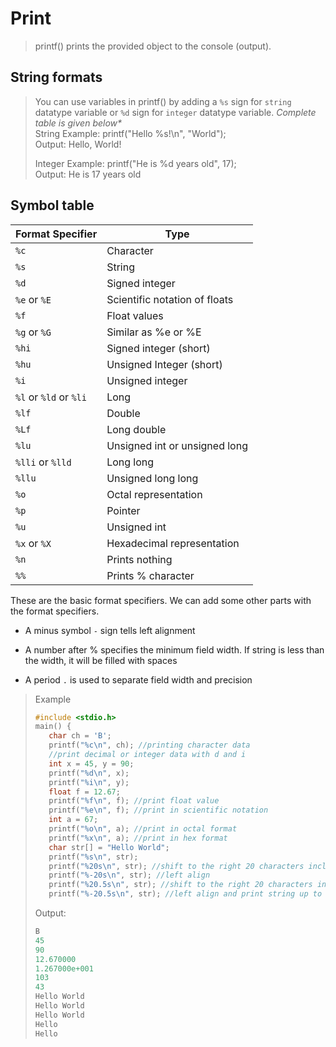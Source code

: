 # Print

> printf() prints the provided object to the console (output).

## String formats

> You can use variables in printf() by adding a `%s` sign for `string` datatype variable or `%d` sign for `integer` datatype variable. _Complete table is given below\*_  
> String Example: printf("Hello %s!\n", "World");  
> Output: Hello, World!
>
> Integer Example: printf("He is %d years old", 17);  
> Output: He is 17 years old

## Symbol table

| Format Specifier       | Type                          |
| ---------------------- | ----------------------------- |
| `%c`                   | Character                     |
| `%s`                   | String                        |
| `%d`                   | Signed integer                |
| `%e` or `%E`           | Scientific notation of floats |
| `%f`                   | Float values                  |
| `%g` or `%G`           | Similar as %e or %E           |
| `%hi`                  | Signed integer (short)        |
| `%hu`                  | Unsigned Integer (short)      |
| `%i`                   | Unsigned integer              |
| `%l` or `%ld` or `%li` | Long                          |
| `%lf`                  | Double                        |
| `%Lf`                  | Long double                   |
| `%lu`                  | Unsigned int or unsigned long |
| `%lli` or `%lld`       | Long long                     |
| `%llu`                 | Unsigned long long            |
| `%o`                   | Octal representation          |
| `%p`                   | Pointer                       |
| `%u`                   | Unsigned int                  |
| `%x` or `%X`           | Hexadecimal representation    |
| `%n`                   | Prints nothing                |
| `%%`                   | Prints % character            |

These are the basic format specifiers. We can add some other parts with the format specifiers.

- A minus symbol `-` sign tells left alignment

- A number after % specifies the minimum field width. If string is less than the width, it will be filled with spaces

- A period `.` is used to separate field width and precision


> Example
> ```c
> #include <stdio.h>
> main() {
>    char ch = 'B';
>    printf("%c\n", ch); //printing character data
>    //print decimal or integer data with d and i
>    int x = 45, y = 90;
>    printf("%d\n", x);
>    printf("%i\n", y);
>    float f = 12.67;
>    printf("%f\n", f); //print float value
>    printf("%e\n", f); //print in scientific notation
>    int a = 67;
>    printf("%o\n", a); //print in octal format
>    printf("%x\n", a); //print in hex format
>    char str[] = "Hello World";
>    printf("%s\n", str);
>    printf("%20s\n", str); //shift to the right 20 characters including the string
>    printf("%-20s\n", str); //left align
>    printf("%20.5s\n", str); //shift to the right 20 characters including the string, and print string up to 5 character
>    printf("%-20.5s\n", str); //left align and print string up to 5 character
> ```
>
> Output:
>
> ```c
> B
> 45
> 90
> 12.670000
> 1.267000e+001
> 103
> 43
> Hello World
> Hello World
> Hello World
> Hello
> Hello
> ```
